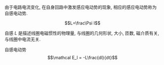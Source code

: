 由于电路电流变化, 在自身回路中激发感应电动势的现象, 相应的感应电动势称为自感电动势. 

$$L=\frac\Psi I$$

自感 $L$ 是描述线圈电磁惯性的物理量, 与线圈的几何形状, 大小, 匝数, 磁介质有关, 与线圈中电流无关. 

自感电动势 $$\mathcal E_l = -L\frac{dl}{dt}$$
